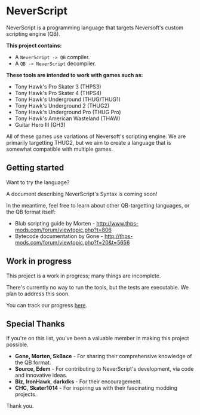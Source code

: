 # NeverScript

NeverScript is a programming language that targets Neversoft's custom scripting engine (QB).

**This project contains:**

* A `NeverScript -> QB` compiler.
* A `QB -> NeverScript` decompiler.

**These tools are intended to work with games such as:**

* Tony Hawk's Pro Skater 3 (THPS3)
* Tony Hawk's Pro Skater 4 (THPS4)
* Tony Hawk's Underground (THUG/THUG1)
* Tony Hawk's Underground 2 (THUG2)
* Tony Hawk's Underground Pro (THUG Pro)
* Tony Hawk's American Wasteland (THAW)
* Guitar Hero III (GH3)

All of these games use variations of Neversoft's scripting engine. We are primarily targetting THUG2, but we aim to create a language that is somewhat compatible with multiple games.

## Getting started

Want to try the language?

A document describing NeverScript's Syntax is coming soon!

In the meantime, feel free to learn about other QB-targetting languages, or the QB format itself:

* Blub scripting guide by Morten - http://www.thps-mods.com/forum/viewtopic.php?t=806
* Bytecode documentation by Gone - http://thps-mods.com/forum/viewtopic.php?f=20&t=5656

## Work in progress

This project is a work in progress; many things are incomplete.

There's currently no way to run the tools, but the tests are executable. We plan to address this soon.

You can track our progress [here](https://github.com/byxor/NeverScript/projects/1).

## Special Thanks

If you're on this list, you've been a valuable member in making this project possible.

* **Gone, Morten, Sk8ace** - For sharing their comprehensive knowledge of the QB format.
* **Source, Edem** - For contributing to NeverScript's development, via code and innovative ideas.
* **Biz**, **IronHawk**, **darkdks** - For their encouragement.
* **CHC**, **Skater1014** - For inspiring us with their fascinating modding projects.

Thank you.
